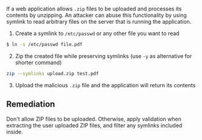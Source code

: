 If a web application allows `.zip` files to be uploaded and processes its contents by unzipping. An attacker can abuse this functionality by using symlink to read arbitrary files on the server that is running the application.

1. Create a symlink to `/etc/passwd` or any other file you want to read
```bash
$ ln -s /etc/passwd file.pdf
```
2. Zip the created file while preserving symlinks (use `-y` as alternative for shorter command)
```bash
zip --symlinks upload.zip test.pdf
```
3. Upload the malicious `.zip` file and the application will return its contents
## Remediation
Don't allow ZIP files to be uploaded. Otherwise, apply validation when extracting the user uploaded ZIP files, and filter any symlinks included inside.
